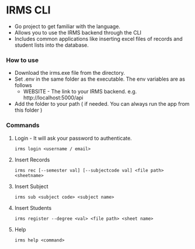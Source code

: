 # IRMS CLI

- Go project to get familiar with the language.
- Allows you to use the IRMS backend through the CLI
- Includes common applications like inserting excel files of records and student lists into the database.

### How to use

- Download the irms.exe file from the directory.
- Set .env in the same folder as the executable. The env variables are as follows
  - WEBSITE - The link to your IRMS backend. e.g. http://localhost:5000/api
- Add the folder to your path ( if needed. You can always run the app from this folder )

### Commands

1. Login - It will ask your password to authenticate.

   ```
   irms login <username / email>
   ```
2. Insert Records

   ```
   irms rec [--semester val] [--subjectcode val] <file path> <sheetname>
   ```
3. Insert Subject

   ```
   irms sub <subject code> <subject name>
   ```
4. Insert Students

   ```
   irms register --degree <val> <file path> <sheet name>
   ```
5. Help

   ```
   irms help <command>
   ```
